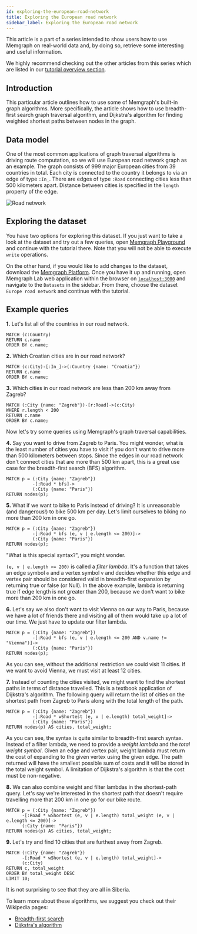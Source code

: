 ```yaml
---
id: exploring-the-european-road-network
title: Exploring the European road network
sidebar_label: Exploring the European road network
---
```


This article is a part of a series intended to show users how to use Memgraph on
real-world data and, by doing so, retrieve some interesting and useful
information.

We highly recommend checking out the other articles from this series which are
listed in our [tutorial overview section](/tutorials/overview.md).

## Introduction

This particular article outlines how to use some of Memgraph's built-in graph
algorithms. More specifically, the article shows how to use breadth-first search
graph traversal algorithm, and Dijkstra's algorithm for finding weighted
shortest paths between nodes in the graph.

## Data model

One of the most common applications of graph traversal algorithms is driving
route computation, so we will use European road network graph as an example. The
graph consists of 999 major European cities from 39 countries in total. Each
city is connected to the country it belongs to via an edge of type `:In_`. There
are edges of type `:Road` connecting cities less than 500 kilometers apart.
Distance between cities is specified in the `length` property of the edge.

![Road network](../data/road_network_metagraph.png)

## Exploring the dataset

You have two options for exploring this dataset. If you just want to take a look
at the dataset and try out a few queries, open [Memgraph
Playground](https://playground.memgraph.com/sandbox/europe-roads) and continue
with the tutorial there. Note that you will not be able to execute `write`
operations.

On the other hand, if you would like to add changes to the dataset, download the
[Memgraph Platform](https://memgraph.com/download#memgraph-platform). Once you
have it up and running, open Memgraph Lab web application within the browser on
[`localhost:3000`](http://localhost:3000) and navigate to the `Datasets` in the
sidebar. From there, choose the dataset `Europe road network` and continue with
the tutorial.

## Example queries

**1\.** Let's list all of the countries in our road network.

```cypher
MATCH (c:Country)
RETURN c.name
ORDER BY c.name;
```

**2\.** Which Croatian cities are in our road network?

```cypher
MATCH (c:City)-[:In_]->(:Country {name: "Croatia"})
RETURN c.name
ORDER BY c.name;
```

**3\.** Which cities in our road network are less than 200 km away from Zagreb?

```cypher
MATCH (:City {name: "Zagreb"})-[r:Road]->(c:City)
WHERE r.length < 200
RETURN c.name
ORDER BY c.name;
```

Now let's try some queries using Memgraph's graph traversal capabilities.

**4\.** Say you want to drive from Zagreb to Paris. You might wonder, what is
the least number of cities you have to visit if you don't want to drive more
than 500 kilometers between stops. Since the edges in our road network don't
connect cities that are more than 500 km apart, this is a great use case for the
breadth-first search (BFS) algorithm.

```cypher
MATCH p = (:City {name: "Zagreb"})
          -[:Road * bfs]->
          (:City {name: "Paris"})
RETURN nodes(p);
```

**5\.** What if we want to bike to Paris instead of driving? It is unreasonable
(and dangerous!) to bike 500 km per day. Let's limit ourselves to biking no more
than 200 km in one go.

```cypher
MATCH p = (:City {name: "Zagreb"})
          -[:Road * bfs (e, v | e.length <= 200)]->
          (:City {name: "Paris"})
RETURN nodes(p);
```

"What is this special syntax?", you might wonder.

`(e, v | e.length <= 200)` is called a _filter lambda_. It's a function that
takes an edge symbol `e` and a vertex symbol `v` and decides whether this edge
and vertex pair should be considered valid in breadth-first expansion by
returning true or false (or Null). In the above example, lambda is returning
true if edge length is not greater than 200, because we don't want to bike more
than 200 km in one go.

**6\.** Let's say we also don't want to visit Vienna on our way to Paris,
because we have a lot of friends there and visiting all of them would take up a
lot of our time. We just have to update our filter lambda.

```cypher
MATCH p = (:City {name: "Zagreb"})
          -[:Road * bfs (e, v | e.length <= 200 AND v.name != "Vienna")]->
          (:City {name: "Paris"})
RETURN nodes(p);
```

As you can see, without the additional restriction we could visit 11 cities. If
we want to avoid Vienna, we must visit at least 12 cities.

**7\.** Instead of counting the cities visited, we might want to find the
shortest paths in terms of distance travelled. This is a textbook application of
Dijkstra's algorithm. The following query will return the list of cities on the
shortest path from Zagreb to Paris along with the total length of the path.

```cypher
MATCH p = (:City {name: "Zagreb"})
          -[:Road * wShortest (e, v | e.length) total_weight]->
          (:City {name: "Paris"})
RETURN nodes(p) AS cities, total_weight;
```

As you can see, the syntax is quite similar to breadth-first search syntax.
Instead of a filter lambda, we need to provide a _weight lambda_ and the _total
weight symbol_. Given an edge and vertex pair, weight lambda must return the
cost of expanding to the given vertex using the given edge. The path returned
will have the smallest possible sum of costs and it will be stored in the total
weight symbol. A limitation of Dijkstra's algorithm is that the cost must be
non-negative.

**8\.** We can also combine weight and filter lambdas in the shortest-path
query. Let's say we're interested in the shortest path that doesn't require
travelling more that 200 km in one go for our bike route.

```cypher
MATCH p = (:City {name: "Zagreb"})
      -[:Road * wShortest (e, v | e.length) total_weight (e, v | e.length <= 200)]->
      (:City {name: "Paris"})
RETURN nodes(p) AS cities, total_weight;
```

**9\.** Let's try and find 10 cities that are furthest away from Zagreb.

```cypher
MATCH (:City {name: "Zagreb"})
      -[:Road * wShortest (e, v | e.length) total_weight]->
      (c:City)
RETURN c, total_weight
ORDER BY total_weight DESC
LIMIT 10;
```

It is not surprising to see that they are all in Siberia.

To learn more about these algorithms, we suggest you check out their Wikipedia
pages:

- [Breadth-first search](https://en.wikipedia.org/wiki/Breadth-first_search)
- [Dijkstra's algorithm](https://en.wikipedia.org/wiki/Dijkstra%27s_algorithm)
